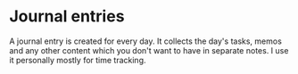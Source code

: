 # Journal entries

A journal entry is created for every day. It collects the day's tasks, memos and any other content which you don't want to have in separate notes. I use it personally mostly for time tracking.  


